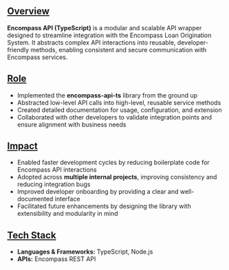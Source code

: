## <u>Overview </u>
**Encompass API (TypeScript)** is a modular and scalable API wrapper designed to streamline integration with the Encompass Loan Origination System. It abstracts complex API interactions into reusable, developer-friendly methods, enabling consistent and secure communication with Encompass services.

## <u>Role</u>
- Implemented the **encompass-api-ts** library from the ground up
- Abstracted low-level API calls into high-level, reusable service methods
- Created detailed documentation for usage, configuration, and extension
- Collaborated with other developers to validate integration points and ensure alignment with business needs

## <u>Impact</u>
- Enabled faster development cycles by reducing boilerplate code for Encompass API interactions
- Adopted across **multiple internal projects**, improving consistency and reducing integration bugs
- Improved developer onboarding by providing a clear and well-documented interface
- Facilitated future enhancements by designing the library with extensibility and modularity in mind

## <u>Tech Stack </u>
- **Languages & Frameworks:** TypeScript, Node.js
- **APIs:** Encompass REST API
